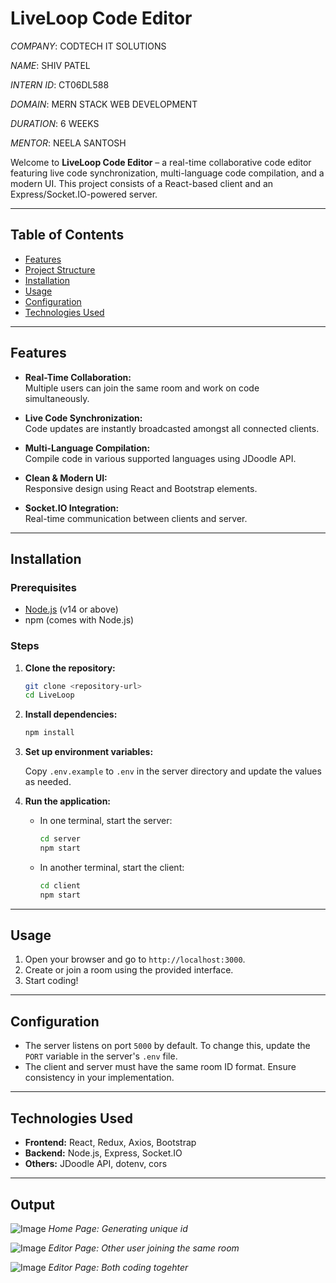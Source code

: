 # LiveLoop Code Editor

_COMPANY_: CODTECH IT SOLUTIONS

_NAME_: SHIV PATEL

_INTERN ID_: CT06DL588

_DOMAIN_: MERN STACK WEB DEVELOPMENT

_DURATION_: 6 WEEKS

_MENTOR_: NEELA SANTOSH

Welcome to **LiveLoop Code Editor** – a real-time collaborative code editor featuring live code synchronization, multi-language code compilation, and a modern UI. This project consists of a React-based client and an Express/Socket.IO-powered server.

---

## Table of Contents

- [Features](#features)
- [Project Structure](#project-structure)
- [Installation](#installation)
- [Usage](#usage)
- [Configuration](#configuration)
- [Technologies Used](#technologies-used)

---

## Features

- **Real-Time Collaboration:**  
  Multiple users can join the same room and work on code simultaneously.

- **Live Code Synchronization:**  
  Code updates are instantly broadcasted amongst all connected clients.

- **Multi-Language Compilation:**  
  Compile code in various supported languages using JDoodle API.

- **Clean & Modern UI:**  
  Responsive design using React and Bootstrap elements.

- **Socket.IO Integration:**  
  Real-time communication between clients and server.

---

## Installation

### Prerequisites

- [Node.js](https://nodejs.org/) (v14 or above)
- npm (comes with Node.js)

### Steps

1. **Clone the repository:**

   ```bash
   git clone <repository-url>
   cd LiveLoop
   ```

2. **Install dependencies:**

   ```bash
   npm install
   ```

3. **Set up environment variables:**

   Copy `.env.example` to `.env` in the server directory and update the values as needed.

4. **Run the application:**

   - In one terminal, start the server:

     ```bash
     cd server
     npm start
     ```

   - In another terminal, start the client:

     ```bash
     cd client
     npm start
     ```

---

## Usage

1. Open your browser and go to `http://localhost:3000`.
2. Create or join a room using the provided interface.
3. Start coding!

---

## Configuration

- The server listens on port `5000` by default. To change this, update the `PORT` variable in the server's `.env` file.
- The client and server must have the same room ID format. Ensure consistency in your implementation.

---

## Technologies Used

- **Frontend:** React, Redux, Axios, Bootstrap
- **Backend:** Node.js, Express, Socket.IO
- **Others:** JDoodle API, dotenv, cors

---

## Output

![Image](https://github.com/user-attachments/assets/3402fd92-391a-4a55-8e7a-c812644e4a37)
_Home Page: Generating unique id_

![Image](https://github.com/user-attachments/assets/cd145ae7-d532-47f1-a08f-5108257f8e35)
_Editor Page: Other user joining the same room_

![Image](https://github.com/user-attachments/assets/c9308699-0e1b-4295-a6cf-cee5c8fcbc83)
_Editor Page: Both coding togehter_
